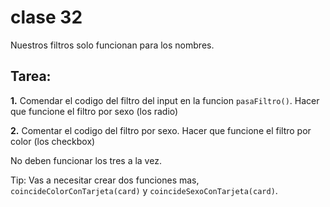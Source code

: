 # clase 32

Nuestros filtros solo funcionan para los nombres. 

## Tarea:

**1.** Comendar el codigo del filtro del input en la funcion `pasaFiltro()`. 
Hacer que funcione el filtro por sexo (los radio)

**2.** Comentar el codigo del filtro por sexo. 
Hacer que funcione el filtro por color (los checkbox)

No deben funcionar los tres a la vez. 

Tip: Vas a necesitar crear dos funciones mas, `coincideColorConTarjeta(card)` y `coincideSexoConTarjeta(card)`. 
